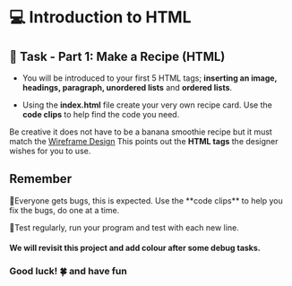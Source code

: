 # 💻 Introduction to HTML  

## 🎯 Task - Part 1:  Make a Recipe (HTML) 

* You will be introduced to your first 5 HTML tags; **inserting an image, headings, paragraph, unordered lists** and **ordered lists**. 

*  Using the **index.html** file create your very own recipe card. Use the **code clips** to help find the code you need.

Be creative it does not have to be a banana smoothie recipe but it must match the [Wireframe Design](https://drive.google.com/file/d/1iZjkVXGoXDoHyWUR8XQaIyXExB5eREzR/view?usp=sharing)  This points out the **HTML tags** the designer wishes for you to use.

## Remember

<p></p>
🐞Everyone gets bugs, this is expected. Use the **code clips** to help you fix the bugs, do one at a time. 
<p></p>
🏁Test regularly, run your program and test with each new line.

#### We will revisit this project and add colour after some debug tasks.

### Good luck! 🍀 and have fun